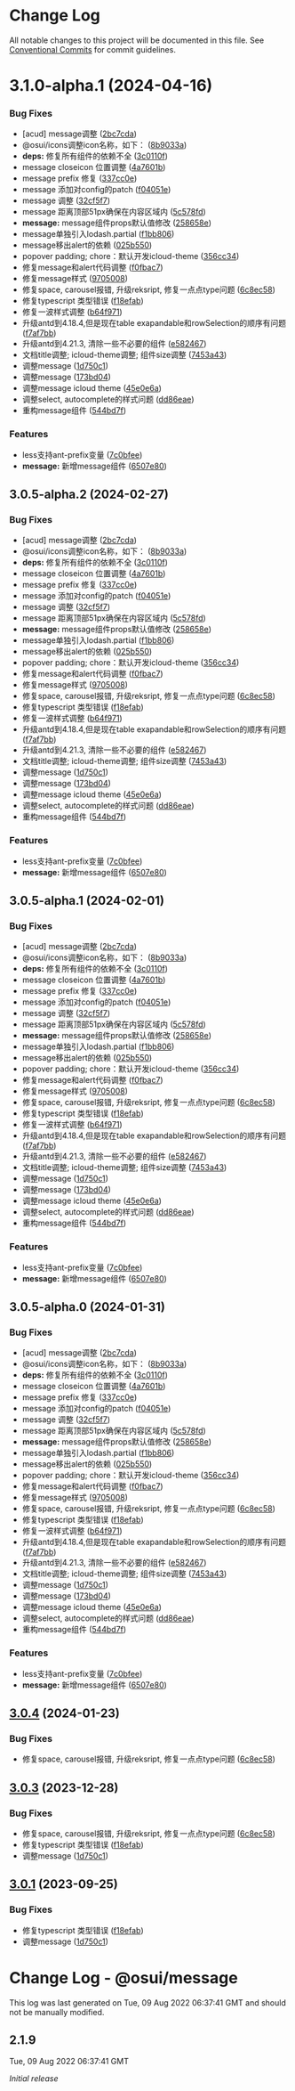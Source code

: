 # Change Log

All notable changes to this project will be documented in this file.
See [Conventional Commits](https://conventionalcommits.org) for commit guidelines.

# 3.1.0-alpha.1 (2024-04-16)


### Bug Fixes

* [acud] message调整 ([2bc7cda](https://gitee.com/gitee-fe/osui/tree/master/commits/2bc7cda331b2831385ccf5ccf8c219c8f1b51b16))
* @osui/icons调整icon名称，如下： ([8b9033a](https://gitee.com/gitee-fe/osui/tree/master/commits/8b9033af14f14ebae853692523739ca22c64123a))
* **deps:** 修复所有组件的依赖不全 ([3c0110f](https://gitee.com/gitee-fe/osui/tree/master/commits/3c0110f6798e4fdbf75616a447a1a7660a05c678))
* message closeicon 位置调整 ([4a7601b](https://gitee.com/gitee-fe/osui/tree/master/commits/4a7601b6249904d74ca649269ed9051eb3fb91bb))
* message prefix 修复 ([337cc0e](https://gitee.com/gitee-fe/osui/tree/master/commits/337cc0e3364d3b71ba1c206f8b42769d48775671))
* message 添加对config的patch ([f04051e](https://gitee.com/gitee-fe/osui/tree/master/commits/f04051e10501cda931cd84c9ea83eae80474dc72))
* message 调整 ([32cf5f7](https://gitee.com/gitee-fe/osui/tree/master/commits/32cf5f75966bd7ddd1e19ebe3db33c85f19a9d57))
* message 距离顶部51px确保在内容区域内 ([5c578fd](https://gitee.com/gitee-fe/osui/tree/master/commits/5c578fd2b4ec4132bfaf6ea1ff2fdc666fe9b76f))
* **message:** message组件props默认值修改 ([258658e](https://gitee.com/gitee-fe/osui/tree/master/commits/258658e64c477371216f8d01e114eb632b3a7f2d))
* message单独引入lodash.partial ([f1bb806](https://gitee.com/gitee-fe/osui/tree/master/commits/f1bb806df8756692941059af6fc445d70a6a36e1))
* message移出alert的依赖 ([025b550](https://gitee.com/gitee-fe/osui/tree/master/commits/025b550a5daac6d07b5c3c6e5ebaa7aca0ed45e6))
* popover padding; chore：默认开发icloud-theme ([356cc34](https://gitee.com/gitee-fe/osui/tree/master/commits/356cc34992918ffb6c3d30283b2810fed8e18e79))
* 修复message和alert代码调整 ([f0fbac7](https://gitee.com/gitee-fe/osui/tree/master/commits/f0fbac740c0a124b7b2801cfffb70847f28fa74a))
* 修复message样式 ([9705008](https://gitee.com/gitee-fe/osui/tree/master/commits/970500865ebdd7d0d9636e12e0c53e0f733d8d9b))
* 修复space, carousel报错, 升级reksript, 修复一点点type问题 ([6c8ec58](https://gitee.com/gitee-fe/osui/tree/master/commits/6c8ec58c90fe5cc63ea6b332e6e443461d1285f2))
* 修复typescript 类型错误 ([f18efab](https://gitee.com/gitee-fe/osui/tree/master/commits/f18efab2a15a47cc163dceba128b521c5522063f))
* 修复一波样式调整 ([b64f971](https://gitee.com/gitee-fe/osui/tree/master/commits/b64f97199087113f5154ef64d50acc7ba85fa869))
* 升级antd到4.18.4,但是现在table exapandable和rowSelection的顺序有问题 ([f7af7bb](https://gitee.com/gitee-fe/osui/tree/master/commits/f7af7bbad5ed53099f4cc4c97c5852e631846616))
* 升级antd到4.21.3, 清除一些不必要的组件 ([e582467](https://gitee.com/gitee-fe/osui/tree/master/commits/e58246764a8309a964b86f26fa229242d9241173))
* 文档title调整; icloud-theme调整; 组件size调整 ([7453a43](https://gitee.com/gitee-fe/osui/tree/master/commits/7453a437fb419db875709b32f934ba9e3454f895))
* 调整message ([1d750c1](https://gitee.com/gitee-fe/osui/tree/master/commits/1d750c1252d0f7eee445ca160f70b80cea57a263))
* 调整message ([173bd04](https://gitee.com/gitee-fe/osui/tree/master/commits/173bd0407040bfc9f00758b53fe76d8b0a7be8e3))
* 调整message icloud theme ([45e0e6a](https://gitee.com/gitee-fe/osui/tree/master/commits/45e0e6ac48b01f0a5c1f2a6a9fabb6192d0ee937))
* 调整select, autocomplete的样式问题 ([dd86eae](https://gitee.com/gitee-fe/osui/tree/master/commits/dd86eae06efc0c3629a8e41d05f861bbd24320dd))
* 重构message组件 ([544bd7f](https://gitee.com/gitee-fe/osui/tree/master/commits/544bd7f8dd023809bf694d5fb0d5c268b237198b))


### Features

* less支持ant-prefix变量 ([7c0bfee](https://gitee.com/gitee-fe/osui/tree/master/commits/7c0bfee0ef97d48d62cd58c448c26d146101c6c7))
* **message:** 新增message组件 ([6507e80](https://gitee.com/gitee-fe/osui/tree/master/commits/6507e8000aeb1671b4fbfbfb41269e79fcfbc95e))





## 3.0.5-alpha.2 (2024-02-27)


### Bug Fixes

* [acud] message调整 ([2bc7cda](https://gitee.com/gitee-fe/osui/tree/master/commits/2bc7cda331b2831385ccf5ccf8c219c8f1b51b16))
* @osui/icons调整icon名称，如下： ([8b9033a](https://gitee.com/gitee-fe/osui/tree/master/commits/8b9033af14f14ebae853692523739ca22c64123a))
* **deps:** 修复所有组件的依赖不全 ([3c0110f](https://gitee.com/gitee-fe/osui/tree/master/commits/3c0110f6798e4fdbf75616a447a1a7660a05c678))
* message closeicon 位置调整 ([4a7601b](https://gitee.com/gitee-fe/osui/tree/master/commits/4a7601b6249904d74ca649269ed9051eb3fb91bb))
* message prefix 修复 ([337cc0e](https://gitee.com/gitee-fe/osui/tree/master/commits/337cc0e3364d3b71ba1c206f8b42769d48775671))
* message 添加对config的patch ([f04051e](https://gitee.com/gitee-fe/osui/tree/master/commits/f04051e10501cda931cd84c9ea83eae80474dc72))
* message 调整 ([32cf5f7](https://gitee.com/gitee-fe/osui/tree/master/commits/32cf5f75966bd7ddd1e19ebe3db33c85f19a9d57))
* message 距离顶部51px确保在内容区域内 ([5c578fd](https://gitee.com/gitee-fe/osui/tree/master/commits/5c578fd2b4ec4132bfaf6ea1ff2fdc666fe9b76f))
* **message:** message组件props默认值修改 ([258658e](https://gitee.com/gitee-fe/osui/tree/master/commits/258658e64c477371216f8d01e114eb632b3a7f2d))
* message单独引入lodash.partial ([f1bb806](https://gitee.com/gitee-fe/osui/tree/master/commits/f1bb806df8756692941059af6fc445d70a6a36e1))
* message移出alert的依赖 ([025b550](https://gitee.com/gitee-fe/osui/tree/master/commits/025b550a5daac6d07b5c3c6e5ebaa7aca0ed45e6))
* popover padding; chore：默认开发icloud-theme ([356cc34](https://gitee.com/gitee-fe/osui/tree/master/commits/356cc34992918ffb6c3d30283b2810fed8e18e79))
* 修复message和alert代码调整 ([f0fbac7](https://gitee.com/gitee-fe/osui/tree/master/commits/f0fbac740c0a124b7b2801cfffb70847f28fa74a))
* 修复message样式 ([9705008](https://gitee.com/gitee-fe/osui/tree/master/commits/970500865ebdd7d0d9636e12e0c53e0f733d8d9b))
* 修复space, carousel报错, 升级reksript, 修复一点点type问题 ([6c8ec58](https://gitee.com/gitee-fe/osui/tree/master/commits/6c8ec58c90fe5cc63ea6b332e6e443461d1285f2))
* 修复typescript 类型错误 ([f18efab](https://gitee.com/gitee-fe/osui/tree/master/commits/f18efab2a15a47cc163dceba128b521c5522063f))
* 修复一波样式调整 ([b64f971](https://gitee.com/gitee-fe/osui/tree/master/commits/b64f97199087113f5154ef64d50acc7ba85fa869))
* 升级antd到4.18.4,但是现在table exapandable和rowSelection的顺序有问题 ([f7af7bb](https://gitee.com/gitee-fe/osui/tree/master/commits/f7af7bbad5ed53099f4cc4c97c5852e631846616))
* 升级antd到4.21.3, 清除一些不必要的组件 ([e582467](https://gitee.com/gitee-fe/osui/tree/master/commits/e58246764a8309a964b86f26fa229242d9241173))
* 文档title调整; icloud-theme调整; 组件size调整 ([7453a43](https://gitee.com/gitee-fe/osui/tree/master/commits/7453a437fb419db875709b32f934ba9e3454f895))
* 调整message ([1d750c1](https://gitee.com/gitee-fe/osui/tree/master/commits/1d750c1252d0f7eee445ca160f70b80cea57a263))
* 调整message ([173bd04](https://gitee.com/gitee-fe/osui/tree/master/commits/173bd0407040bfc9f00758b53fe76d8b0a7be8e3))
* 调整message icloud theme ([45e0e6a](https://gitee.com/gitee-fe/osui/tree/master/commits/45e0e6ac48b01f0a5c1f2a6a9fabb6192d0ee937))
* 调整select, autocomplete的样式问题 ([dd86eae](https://gitee.com/gitee-fe/osui/tree/master/commits/dd86eae06efc0c3629a8e41d05f861bbd24320dd))
* 重构message组件 ([544bd7f](https://gitee.com/gitee-fe/osui/tree/master/commits/544bd7f8dd023809bf694d5fb0d5c268b237198b))


### Features

* less支持ant-prefix变量 ([7c0bfee](https://gitee.com/gitee-fe/osui/tree/master/commits/7c0bfee0ef97d48d62cd58c448c26d146101c6c7))
* **message:** 新增message组件 ([6507e80](https://gitee.com/gitee-fe/osui/tree/master/commits/6507e8000aeb1671b4fbfbfb41269e79fcfbc95e))





## 3.0.5-alpha.1 (2024-02-01)


### Bug Fixes

* [acud] message调整 ([2bc7cda](https://gitee.com/gitee-fe/osui/tree/master/commits/2bc7cda331b2831385ccf5ccf8c219c8f1b51b16))
* @osui/icons调整icon名称，如下： ([8b9033a](https://gitee.com/gitee-fe/osui/tree/master/commits/8b9033af14f14ebae853692523739ca22c64123a))
* **deps:** 修复所有组件的依赖不全 ([3c0110f](https://gitee.com/gitee-fe/osui/tree/master/commits/3c0110f6798e4fdbf75616a447a1a7660a05c678))
* message closeicon 位置调整 ([4a7601b](https://gitee.com/gitee-fe/osui/tree/master/commits/4a7601b6249904d74ca649269ed9051eb3fb91bb))
* message prefix 修复 ([337cc0e](https://gitee.com/gitee-fe/osui/tree/master/commits/337cc0e3364d3b71ba1c206f8b42769d48775671))
* message 添加对config的patch ([f04051e](https://gitee.com/gitee-fe/osui/tree/master/commits/f04051e10501cda931cd84c9ea83eae80474dc72))
* message 调整 ([32cf5f7](https://gitee.com/gitee-fe/osui/tree/master/commits/32cf5f75966bd7ddd1e19ebe3db33c85f19a9d57))
* message 距离顶部51px确保在内容区域内 ([5c578fd](https://gitee.com/gitee-fe/osui/tree/master/commits/5c578fd2b4ec4132bfaf6ea1ff2fdc666fe9b76f))
* **message:** message组件props默认值修改 ([258658e](https://gitee.com/gitee-fe/osui/tree/master/commits/258658e64c477371216f8d01e114eb632b3a7f2d))
* message单独引入lodash.partial ([f1bb806](https://gitee.com/gitee-fe/osui/tree/master/commits/f1bb806df8756692941059af6fc445d70a6a36e1))
* message移出alert的依赖 ([025b550](https://gitee.com/gitee-fe/osui/tree/master/commits/025b550a5daac6d07b5c3c6e5ebaa7aca0ed45e6))
* popover padding; chore：默认开发icloud-theme ([356cc34](https://gitee.com/gitee-fe/osui/tree/master/commits/356cc34992918ffb6c3d30283b2810fed8e18e79))
* 修复message和alert代码调整 ([f0fbac7](https://gitee.com/gitee-fe/osui/tree/master/commits/f0fbac740c0a124b7b2801cfffb70847f28fa74a))
* 修复message样式 ([9705008](https://gitee.com/gitee-fe/osui/tree/master/commits/970500865ebdd7d0d9636e12e0c53e0f733d8d9b))
* 修复space, carousel报错, 升级reksript, 修复一点点type问题 ([6c8ec58](https://gitee.com/gitee-fe/osui/tree/master/commits/6c8ec58c90fe5cc63ea6b332e6e443461d1285f2))
* 修复typescript 类型错误 ([f18efab](https://gitee.com/gitee-fe/osui/tree/master/commits/f18efab2a15a47cc163dceba128b521c5522063f))
* 修复一波样式调整 ([b64f971](https://gitee.com/gitee-fe/osui/tree/master/commits/b64f97199087113f5154ef64d50acc7ba85fa869))
* 升级antd到4.18.4,但是现在table exapandable和rowSelection的顺序有问题 ([f7af7bb](https://gitee.com/gitee-fe/osui/tree/master/commits/f7af7bbad5ed53099f4cc4c97c5852e631846616))
* 升级antd到4.21.3, 清除一些不必要的组件 ([e582467](https://gitee.com/gitee-fe/osui/tree/master/commits/e58246764a8309a964b86f26fa229242d9241173))
* 文档title调整; icloud-theme调整; 组件size调整 ([7453a43](https://gitee.com/gitee-fe/osui/tree/master/commits/7453a437fb419db875709b32f934ba9e3454f895))
* 调整message ([1d750c1](https://gitee.com/gitee-fe/osui/tree/master/commits/1d750c1252d0f7eee445ca160f70b80cea57a263))
* 调整message ([173bd04](https://gitee.com/gitee-fe/osui/tree/master/commits/173bd0407040bfc9f00758b53fe76d8b0a7be8e3))
* 调整message icloud theme ([45e0e6a](https://gitee.com/gitee-fe/osui/tree/master/commits/45e0e6ac48b01f0a5c1f2a6a9fabb6192d0ee937))
* 调整select, autocomplete的样式问题 ([dd86eae](https://gitee.com/gitee-fe/osui/tree/master/commits/dd86eae06efc0c3629a8e41d05f861bbd24320dd))
* 重构message组件 ([544bd7f](https://gitee.com/gitee-fe/osui/tree/master/commits/544bd7f8dd023809bf694d5fb0d5c268b237198b))


### Features

* less支持ant-prefix变量 ([7c0bfee](https://gitee.com/gitee-fe/osui/tree/master/commits/7c0bfee0ef97d48d62cd58c448c26d146101c6c7))
* **message:** 新增message组件 ([6507e80](https://gitee.com/gitee-fe/osui/tree/master/commits/6507e8000aeb1671b4fbfbfb41269e79fcfbc95e))





## 3.0.5-alpha.0 (2024-01-31)


### Bug Fixes

* [acud] message调整 ([2bc7cda](https://gitee.com/gitee-fe/osui/tree/master/commits/2bc7cda331b2831385ccf5ccf8c219c8f1b51b16))
* @osui/icons调整icon名称，如下： ([8b9033a](https://gitee.com/gitee-fe/osui/tree/master/commits/8b9033af14f14ebae853692523739ca22c64123a))
* **deps:** 修复所有组件的依赖不全 ([3c0110f](https://gitee.com/gitee-fe/osui/tree/master/commits/3c0110f6798e4fdbf75616a447a1a7660a05c678))
* message closeicon 位置调整 ([4a7601b](https://gitee.com/gitee-fe/osui/tree/master/commits/4a7601b6249904d74ca649269ed9051eb3fb91bb))
* message prefix 修复 ([337cc0e](https://gitee.com/gitee-fe/osui/tree/master/commits/337cc0e3364d3b71ba1c206f8b42769d48775671))
* message 添加对config的patch ([f04051e](https://gitee.com/gitee-fe/osui/tree/master/commits/f04051e10501cda931cd84c9ea83eae80474dc72))
* message 调整 ([32cf5f7](https://gitee.com/gitee-fe/osui/tree/master/commits/32cf5f75966bd7ddd1e19ebe3db33c85f19a9d57))
* message 距离顶部51px确保在内容区域内 ([5c578fd](https://gitee.com/gitee-fe/osui/tree/master/commits/5c578fd2b4ec4132bfaf6ea1ff2fdc666fe9b76f))
* **message:** message组件props默认值修改 ([258658e](https://gitee.com/gitee-fe/osui/tree/master/commits/258658e64c477371216f8d01e114eb632b3a7f2d))
* message单独引入lodash.partial ([f1bb806](https://gitee.com/gitee-fe/osui/tree/master/commits/f1bb806df8756692941059af6fc445d70a6a36e1))
* message移出alert的依赖 ([025b550](https://gitee.com/gitee-fe/osui/tree/master/commits/025b550a5daac6d07b5c3c6e5ebaa7aca0ed45e6))
* popover padding; chore：默认开发icloud-theme ([356cc34](https://gitee.com/gitee-fe/osui/tree/master/commits/356cc34992918ffb6c3d30283b2810fed8e18e79))
* 修复message和alert代码调整 ([f0fbac7](https://gitee.com/gitee-fe/osui/tree/master/commits/f0fbac740c0a124b7b2801cfffb70847f28fa74a))
* 修复message样式 ([9705008](https://gitee.com/gitee-fe/osui/tree/master/commits/970500865ebdd7d0d9636e12e0c53e0f733d8d9b))
* 修复space, carousel报错, 升级reksript, 修复一点点type问题 ([6c8ec58](https://gitee.com/gitee-fe/osui/tree/master/commits/6c8ec58c90fe5cc63ea6b332e6e443461d1285f2))
* 修复typescript 类型错误 ([f18efab](https://gitee.com/gitee-fe/osui/tree/master/commits/f18efab2a15a47cc163dceba128b521c5522063f))
* 修复一波样式调整 ([b64f971](https://gitee.com/gitee-fe/osui/tree/master/commits/b64f97199087113f5154ef64d50acc7ba85fa869))
* 升级antd到4.18.4,但是现在table exapandable和rowSelection的顺序有问题 ([f7af7bb](https://gitee.com/gitee-fe/osui/tree/master/commits/f7af7bbad5ed53099f4cc4c97c5852e631846616))
* 升级antd到4.21.3, 清除一些不必要的组件 ([e582467](https://gitee.com/gitee-fe/osui/tree/master/commits/e58246764a8309a964b86f26fa229242d9241173))
* 文档title调整; icloud-theme调整; 组件size调整 ([7453a43](https://gitee.com/gitee-fe/osui/tree/master/commits/7453a437fb419db875709b32f934ba9e3454f895))
* 调整message ([1d750c1](https://gitee.com/gitee-fe/osui/tree/master/commits/1d750c1252d0f7eee445ca160f70b80cea57a263))
* 调整message ([173bd04](https://gitee.com/gitee-fe/osui/tree/master/commits/173bd0407040bfc9f00758b53fe76d8b0a7be8e3))
* 调整message icloud theme ([45e0e6a](https://gitee.com/gitee-fe/osui/tree/master/commits/45e0e6ac48b01f0a5c1f2a6a9fabb6192d0ee937))
* 调整select, autocomplete的样式问题 ([dd86eae](https://gitee.com/gitee-fe/osui/tree/master/commits/dd86eae06efc0c3629a8e41d05f861bbd24320dd))
* 重构message组件 ([544bd7f](https://gitee.com/gitee-fe/osui/tree/master/commits/544bd7f8dd023809bf694d5fb0d5c268b237198b))


### Features

* less支持ant-prefix变量 ([7c0bfee](https://gitee.com/gitee-fe/osui/tree/master/commits/7c0bfee0ef97d48d62cd58c448c26d146101c6c7))
* **message:** 新增message组件 ([6507e80](https://gitee.com/gitee-fe/osui/tree/master/commits/6507e8000aeb1671b4fbfbfb41269e79fcfbc95e))





## [3.0.4](https://gitee.com/gitee-fe/osui/tree/master/compare/v3.0.1...v3.0.4) (2024-01-23)


### Bug Fixes

* 修复space, carousel报错, 升级reksript, 修复一点点type问题 ([6c8ec58](https://gitee.com/gitee-fe/osui/tree/master/commits/6c8ec58c90fe5cc63ea6b332e6e443461d1285f2))





## [3.0.3](https://gitee.com/gitee-fe/osui/tree/master/compare/v2.1.8...v3.0.3) (2023-12-28)


### Bug Fixes

* 修复space, carousel报错, 升级reksript, 修复一点点type问题 ([6c8ec58](https://gitee.com/gitee-fe/osui/tree/master/commits/6c8ec58c90fe5cc63ea6b332e6e443461d1285f2))
* 修复typescript 类型错误 ([f18efab](https://gitee.com/gitee-fe/osui/tree/master/commits/f18efab2a15a47cc163dceba128b521c5522063f))
* 调整message ([1d750c1](https://gitee.com/gitee-fe/osui/tree/master/commits/1d750c1252d0f7eee445ca160f70b80cea57a263))





## [3.0.1](https://gitee.com/gitee-fe/osui/tree/master/compare/v2.1.8...v3.0.1) (2023-09-25)


### Bug Fixes

* 修复typescript 类型错误 ([f18efab](https://gitee.com/gitee-fe/osui/tree/master/commits/f18efab2a15a47cc163dceba128b521c5522063f))
* 调整message ([1d750c1](https://gitee.com/gitee-fe/osui/tree/master/commits/1d750c1252d0f7eee445ca160f70b80cea57a263))





# Change Log - @osui/message

This log was last generated on Tue, 09 Aug 2022 06:37:41 GMT and should not be manually modified.

## 2.1.9
Tue, 09 Aug 2022 06:37:41 GMT

_Initial release_
